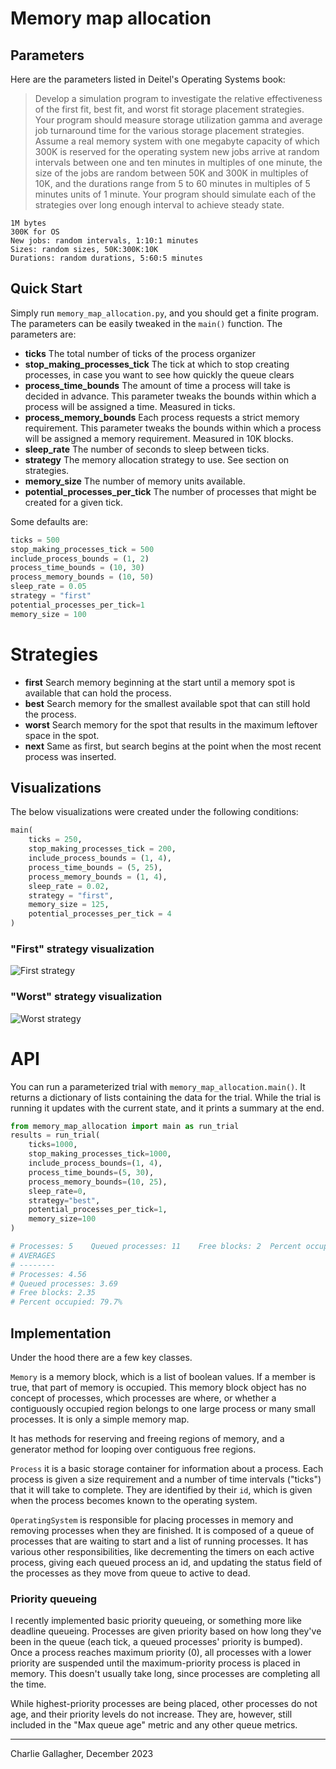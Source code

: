# Memory map allocation
## Parameters
Here are the parameters listed in Deitel's Operating Systems book:

> Develop a simulation program to investigate the relative effectiveness of the first fit, best fit, and worst fit storage placement strategies. Your program should measure storage utilization gamma and average job turnaround time for the various storage placement strategies. Assume a real memory system with one megabyte capacity of which 300K is reserved for the operating system new jobs arrive at random intervals between one and ten minutes in multiples of one minute, the size of the jobs are random between 50K and 300K in multiples of 10K, and the durations range from 5 to 60 minutes in multiples of 5 minutes units of 1 minute. Your program should simulate each of the strategies over long enough interval to achieve steady state.

```
1M bytes
300K for OS
New jobs: random intervals, 1:10:1 minutes
Sizes: random sizes, 50K:300K:10K
Durations: random durations, 5:60:5 minutes
```


## Quick Start

Simply run `memory_map_allocation.py`, and you should get a finite program. The parameters can be easily tweaked in the ``main()`` function. The parameters are:

- **ticks** The total number of ticks of the process organizer
- **stop_making_processes_tick** The tick at which to stop creating processes, in case you want to see how quickly the queue clears
- **process_time_bounds** The amount of time a process will take is decided in advance. This parameter tweaks the bounds within which a process will be assigned a time. Measured in ticks.
- **process_memory_bounds** Each process requests a strict memory requirement. This parameter tweaks the bounds within which a process will be assigned a memory requirement. Measured in 10K blocks.
- **sleep_rate** The number of seconds to sleep between ticks.
- **strategy** The memory allocation strategy to use. See section on strategies.
- **memory_size** The number of memory units available.
- **potential_processes_per_tick** The number of processes that might be created for a given tick.

Some defaults are:

```py
ticks = 500
stop_making_processes_tick = 500
include_process_bounds = (1, 2)
process_time_bounds = (10, 30)
process_memory_bounds = (10, 50)
sleep_rate = 0.05
strategy = "first"
potential_processes_per_tick=1
memory_size = 100
```


# Strategies

- **first** Search memory beginning at the start until a memory spot is available that can hold the process.
- **best** Search memory for the smallest available spot that can still hold the process.
- **worst** Search memory for the spot that results in the maximum leftover space in the spot.
- **next** Same as first, but search begins at the point when the most recent process was inserted.

## Visualizations
The below visualizations were created under the following conditions:

```py
main(
    ticks = 250,
    stop_making_processes_tick = 200,
    include_process_bounds = (1, 4),
    process_time_bounds = (5, 25),
    process_memory_bounds = (1, 4),
    sleep_rate = 0.02,
    strategy = "first",
    memory_size = 125,
    potential_processes_per_tick = 4
)
``````

### "First" strategy visualization

![First strategy](https://github.com/charlie-gallagher/os-contiguous-malloc/blob/main/first-strategy.gif)

### "Worst" strategy visualization

![Worst strategy](https://github.com/charlie-gallagher/os-contiguous-malloc/blob/main/worst-strategy.gif)



# API
You can run a parameterized trial with `memory_map_allocation.main()`. It returns a dictionary of lists containing the data for the trial. While the trial is running it updates with the current state, and it prints a summary at the end.

```py
from memory_map_allocation import main as run_trial
results = run_trial(
    ticks=1000,
    stop_making_processes_tick=1000,
    include_process_bounds=(1, 4),
    process_time_bounds=(5, 30),
    process_memory_bounds=(10, 25),
    sleep_rate=0,
    strategy="best",
    potential_processes_per_tick=1,
    memory_size=100
)

# Processes: 5    Queued processes: 11    Free blocks: 2  Percent occupied: 96.0%                                    
# AVERAGES
# --------
# Processes: 4.56
# Queued processes: 3.69
# Free blocks: 2.35
# Percent occupied: 79.7%
```


## Implementation
Under the hood there are a few key classes.

`Memory` is a memory block, which is a list of boolean values. If a member is true, that part of memory is occupied. This memory block object has no concept of processes, which processes are where, or whether a contiguously occupied region belongs to one large process or many small processes. It is only a simple memory map.

It has methods for reserving and freeing regions of memory, and a generator method for looping over contiguous free regions.

`Process` it is a basic storage container for information about a process. Each process is given a size requirement and a number of time intervals ("ticks") that it will take to complete. They are identified by their `id`, which is given when the process becomes known to the operating system.

`OperatingSystem` is responsible for placing processes in memory and removing processes when they are finished. It is composed of a queue of processes that are waiting to start and a list of running processes. It has various other responsibilities, like decrementing the timers on each active process, giving each queued process an id, and updating the status field of the processes as they move from queue to active to dead.


### Priority queueing
I recently implemented basic priority queueing, or something more like deadline queueing. Processes are given priority based on how long they've been in the queue (each tick, a queued processes' priority is bumped). Once a process reaches maximum priority (0), all processes with a lower priority are suspended until the maximum-priority process is placed in memory. This doesn't usually take long, since processes are completing all the time.

While highest-priority processes are being placed, other processes do not age, and their priority levels do not increase. They are, however, still included in the "Max queue age" metric and any other queue metrics.


---

Charlie Gallagher, December 2023
